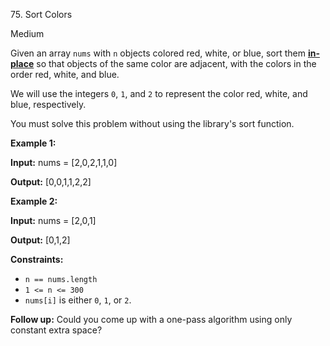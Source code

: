 75\. Sort Colors

Medium

Given an array `nums` with `n` objects colored red, white, or blue, sort them **[in-place](https://en.wikipedia.org/wiki/In-place_algorithm)** so that objects of the same color are adjacent, with the colors in the order red, white, and blue.

We will use the integers `0`, `1`, and `2` to represent the color red, white, and blue, respectively.

You must solve this problem without using the library's sort function.

**Example 1:**

**Input:** nums = [2,0,2,1,1,0]

**Output:** [0,0,1,1,2,2]

**Example 2:**

**Input:** nums = [2,0,1]

**Output:** [0,1,2]

**Constraints:**

*   `n == nums.length`
*   `1 <= n <= 300`
*   `nums[i]` is either `0`, `1`, or `2`.

**Follow up:** Could you come up with a one-pass algorithm using only constant extra space?